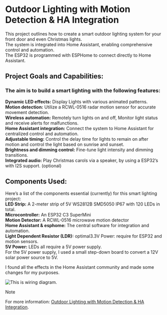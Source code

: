 # Outdoor Lighting with Motion Detection & HA Integration

This project outlines how to create a smart outdoor lighting system for your front door and even Christmas lights.  
The system is integrated into Home Assistant, enabling comprehensive control and automation.  
The ESP32 is programmed with ESPHome to connect directly to Home Assistant.  

## Project Goals and Capabilities:
### The aim is to build a smart lighting with the following features:

**Dynamic LED effects:** Display Lights with various animated patterns.  
**Motion detection:** Utilize a RCWL-0516 radar motion sensor for accurate movement detection.  
**Wireless automation:** Remotely turn lights on and off, Monitor light status and receive alerts for malfunctions.  
**Home Assistant integration:** Connect the system to Home Assistant for centralized control and automation.  
**Adjustable timing:** Control the delay time for lights to remain on after motion and control the light based on sunrise and sunset.  
**Brightness and dimming control:** Fine-tune light intensity and dimming transitions.  
**Integrated audio:** Play Christmas carols via a speaker, by using a ESP32’s with I2S support. (optional)  

## Components Used:

Here’s a list of the components essential (currently) for this smart lighting project:  
**LED Strip:** A 2-meter strip of 5V WS2812B SMD5050 IP67 with 120 LEDs in total.  
**Microcontroller:** An ESP32 C3 SuperMini  
**Motion Detector:** A RCWL-0516 microwave motion detector  
**Home Assistant & esphome:** The central software for integration and automation.  
**Light Dependent Resistor (LDR):**  optimal3.3V Power: require for ESP32 and motion sensors.  
**5V Power:** LEDs all require a 5V power supply.  
For the 5V power supply, I used a small step-down board to convert a 12V solar power source to 5V.  
  
I found all the effects in the Home Assistant community and made some changes for my purposes.  


![This is wiring diagram.](https://forgani.com/wp-content/2025/06/front-lights.jpg)

> [!NOTE]
> For more information: [Outdoor Lighting with Motion Detection & HA Integration](https://forgani.com/electronics-projects/outdoor-lighting-with-motion-detection-ha-integration/).

